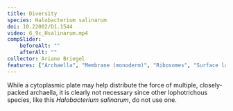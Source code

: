 ```yaml
---
title: Diversity
species: Halobacterium salinarum 
doi: 10.22002/D1.1544
video: 6_9c_Hsalinarum.mp4
compSlider:
    beforeAlt: ""
    afterAlt: ""
collector: Ariane Briegel
features: ["Archaella", "Membrane (monoderm)", "Ribosomes", "Surface layer", "Vesicles (cytoplasmic)"]
---
```


While a cytoplasmic plate may help distribute the force of multiple, closely-packed archaella, it is clearly not necessary since other lophotrichous species, like this *Halobacterium salinarum*, do not use one.

